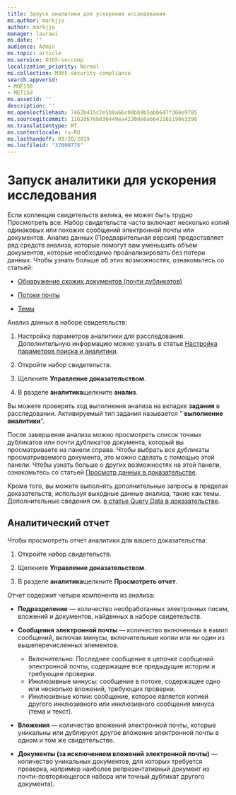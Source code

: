 ```yaml
---
title: Запуск аналитики для ускорения исследования
ms.author: markjjo
author: markjjo
manager: laurawi
ms.date: ''
audience: Admin
ms.topic: article
ms.service: O365-seccomp
localization_priority: Normal
ms.collection: M365-security-compliance
search.appverid:
- MOE150
- MET150
ms.assetid: ''
description: ''
ms.openlocfilehash: 7462b415c2e5b0a66c08bb9b5abb647f366e9785
ms.sourcegitcommit: 1162d676b036449ea4220de8a6642165190e3398
ms.translationtype: MT
ms.contentlocale: ru-RU
ms.lasthandoff: 09/20/2019
ms.locfileid: "37090775"
---
```

# <a name="run-analytics-to-investigate-faster"></a>Запуск аналитики для ускорения исследования

Если коллекция свидетельств велика, ее может быть трудно Просмотреть все. Набор свидетельств часто включает несколько копий одинаковых или похожих сообщений электронной почты или документов. Анализ данных (Предварительная версия) предоставляет ряд средств анализа, которые помогут вам уменьшить объем документов, которые необходимо проанализировать без потери данных. Чтобы узнать больше об этих возможностях, ознакомьтесь со статьей:

- [Обнаружение схожих документов (почти дубликатов)](near-duplicates.md)

- [Потоки почты](email-threading.md)

- [Темы](themes.md)

Анализ данных в наборе свидетельств:

1. Настройка параметров аналитики для расследования. Дополнительную информацию можно узнать в статье [Настройка параметров поиска и аналитики](configure-search-analytics-settings.md).

2. Откройте набор свидетельств.

3. Щелкните **Управление доказательством**.

4. В разделе **аналитика**щелкните **анализ**.

Вы можете проверить ход выполнения анализа на вкладке **задания** в расследовании. Активируемый тип задания называется " **выполнение аналитики**".

 После завершения анализа можно просмотреть список точных дубликатов или почти дубликатов документа, который вы просматриваете на панели справа. Чтобы выбрать все дубликаты просматриваемого документа, это можно сделать с помощью этой панели. Чтобы узнать больше о других возможностях на этой панели, ознакомьтесь со статьей [Просмотр данных в доказательстве](review-data-in-evidence.md). 

Кроме того, вы можете выполнять дополнительные запросы в пределах доказательств, используя выходные данные анализа, такие как темы. Дополнительные сведения см. [в статье Query Data в доказательстве](evidence-query.md).

## <a name="analytics-report"></a>Аналитический отчет

Чтобы просмотреть отчет аналитики для вашего доказательства:

1. Откройте набор свидетельств.

2. Щелкните **Управление доказательством**.

3. В разделе **аналитика**щелкните **Просмотреть отчет**.

Отчет содержит четыре компонента из анализа:

- **Подразделение** — количество необработанных электронных писем, вложений и документов, найденных в наборе свидетельств.

- **Сообщения электронной почты** — количество включенных в еамил сообщений, включая минусы, включительные копии или ни один из вышеперечисленных элементов.
   - Включительно: Последнее сообщение в цепочке сообщений электронной почты, содержащее все предыдущие истории и требующее проверки.
   - Инклюзивные минусы: сообщение в потоке, содержащее одно или несколько вложений, требующих проверки.
   - Инклюзивные копии: сообщение, которое является копией другого инклюзивного или инклюзивного сообщения минуса (тема и текст).

- **Вложения** — количество вложений электронной почты, которые уникальны или дублируют другое вложение электронной почты в одном и том же свидетельстве.

- **Документы (за исключением вложений электронной почты)** — количество уникальных документов, для которых требуется проверка, например наиболее репрезентативный документ из почти-повторяющегося набора или точный дубликат другого документа).